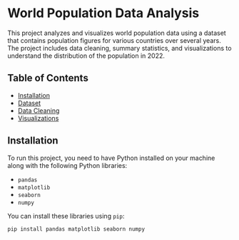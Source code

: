 # World Population Data Analysis

This project analyzes and visualizes world population data using a dataset that contains population figures for various countries over several years. The project includes data cleaning, summary statistics, and visualizations to understand the distribution of the population in 2022.

## Table of Contents
- [Installation](#installation)
- [Dataset](#dataset)
- [Data Cleaning](#data-cleaning)
- [Visualizations](#visualizations)

## Installation

To run this project, you need to have Python installed on your machine along with the following Python libraries:

- `pandas`
- `matplotlib`
- `seaborn`
- `numpy`

You can install these libraries using `pip`:

```bash
pip install pandas matplotlib seaborn numpy
